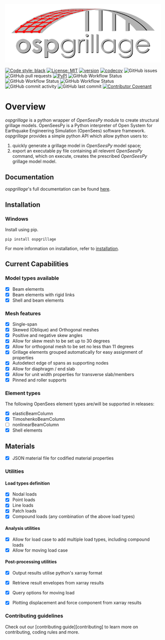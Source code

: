 ![alt text](./docs/source/images/ospgrillage_logo.png?raw=true)

[![Code style: black](https://img.shields.io/badge/code%20style-black-000000.svg)](https://github.com/psf/black)
[![License: MIT](https://img.shields.io/badge/License-MIT-yellow.svg)](https://opensource.org/licenses/MIT)
[![version](https://img.shields.io/github/downloads/MonashSmartStructures/ospgrillage/total?label=version)]() 
[![codecov](https://img.shields.io/gitlab/coverage/MonashSmartStructures/ospgrillage/main?label=codecov)]()
![GitHub issues](https://img.shields.io/github/issues/MonashSmartStructures/ospgrillage?logoColor=yellowgreen)
![GitHub pull requests](https://img.shields.io/github/issues-pr/MonashSmartStructures/ospgrillage?color=yellowgreen)
[![PyPI](https://img.shields.io/pypi/v/ospgrillage)]()
![GitHub Workflow Status](https://img.shields.io/github/workflow/status/MonashSmartStructures/ospgrillage/Build%20and%20deploy)
![GitHub Workflow Status](https://img.shields.io/github/workflow/status/MonashSmartStructures/ospgrillage/Deploy%20to%20GitHub%20Pages?label=gh%20page%20build)
![GitHub Workflow Status](https://img.shields.io/github/workflow/status/MonashSmartStructures/ospgrillage/Tests?label=Tests)
![GitHub commit activity](https://img.shields.io/github/commit-activity/m/MonashSmartStructures/ospgrillage)
![GitHub last commit](https://img.shields.io/github/last-commit/MonashSmartStructures/ospgrillage?color=ff69b4)
[![Contributor Covenant](https://img.shields.io/badge/Contributor%20Covenant-2.1-4baaaa.svg)](code_of_conduct.md)

# Overview

*ospgrillage* is a python wrapper of *OpenSeesPy* module to create structural grillage models. OpenSeesPy 
is a Python interpreter of Open System for Earthquake Engineering Simulation (OpenSees) software framework.
*ospgrillage* provides a simple python API which allow python users to: 

1. quickly generate a grillage model in *OpenSeesPy* model space; 
2. export an executable py file containing all relevent *OpenSeesPy* command, which on execute,
   creates the prescribed *OpenSeesPy* grillage model model.
   
   
## Documentation

*ospgrillage*'s full documentation can be found [here](https://monashsmartstructures.github.io/ospgrillage/index.html).

## Installation

### Windows
Install using pip.

    pip install ospgrillage

    
For more information on installation, refer to [installation](https://monashsmartstructures.github.io/ospgrillage/rst/Installation.html).


## Current Capabilities

### Model types available
-  [x] Beam elements
-  [x] Beam elements with rigid links
-  [x] Shell and beam elements

### Mesh features
-  [x] Single-span
-  [x] Skewed (Oblique) and Orthogonal meshes
-  [x] Positive and negative skew angles
-  [x] Allow for skew mesh to be set up to 30 degrees
-  [x] Allow for orthogonal mesh to be set no less than 11 degrees
-  [x] Grillage elements grouped automatically for easy assignment of properties
-  [x] Autodetect edge of spans as supporting nodes
-  [x] Allow for diaphragm / end slab
-  [x] Allow for unit width properties for transverse slab/members
-  [x] Pinned and roller supports

### Element types
The following OpenSees element types are/will be supported in releases:
-  [x] elasticBeamColumn
-  [x] TimoshenkoBeamColumn  
-  [ ] nonlinearBeamColumn
-  [x] Shell elements

## Materials
-  [x] JSON material file for codified material properties


### Utilities
#### Load types definition
-  [x] Nodal loads
-  [x] Point loads
-  [x] Line loads
-  [x] Patch loads
-  [x] Compound loads (any combination of the above load types) 

#### Analysis utilities
-  [x] Allow for load case to add multiple load types, including compound loads
-  [x] Allow for moving load case

#### Post-processing utilities
-  [x] Output results utilise python's xarray format
-  [x] Retrieve result envelopes from xarray results
-  [x] Query options for moving load 
-  [x] Plotting displacement and force component from xarray results


### Contributing guidelines

Check out our [contributing guide][contributing] to learn more on contributing, coding rules and more.
